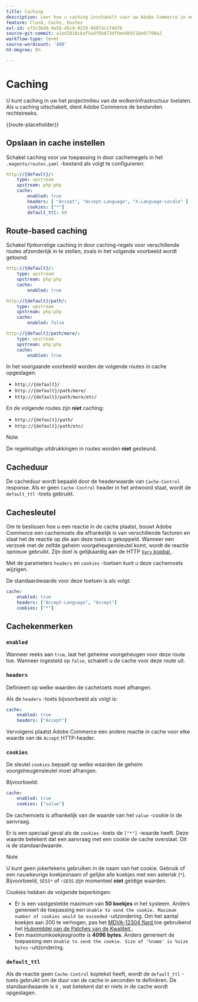 ```yaml
---
title: Caching
description: Leer hoe u caching inschakelt voor uw Adobe Commerce in omgevingen met cloudinfrastructuren.
feature: Cloud, Cache, Routes
exl-id: e73c36d6-9a58-45c0-9220-86074c1f46f0
source-git-commit: a1ed2818cbaf5adf8b673df0ee9b9218e6f700a2
workflow-type: tm+mt
source-wordcount: '400'
ht-degree: 0%

---
```


# Caching

U kunt caching in uw het projectmilieu van de wolkeninfrastructuur toelaten. Als u caching uitschakelt, dient Adobe Commerce de bestanden rechtstreeks.

{{route-placeholder}}

## Opslaan in cache instellen

Schakel caching voor uw toepassing in door cachemegels in het `.magento/routes.yaml` -bestand als volgt te configureren:

```yaml
http://{default}/:
    type: upstream
    upstream: php:php
    cache:
        enabled: true
        headers: [ "Accept", "Accept-Language", "X-Language-Locale" ]
        cookies: ["*"]
        default_ttl: 60
```

## Route-based caching

Schakel fijnkorrelige caching in door caching-regels voor verschillende routes afzonderlijk in te stellen, zoals in het volgende voorbeeld wordt getoond:

```yaml
http://{default}/:
    type: upstream
    upstream: php:php
    cache:
        enabled: true

http://{default}/path/:
    type: upstream
    upstream: php:php
    cache:
        enabled: false

http://{default}/path/more/:
    type: upstream
    upstream: php:php
    cache:
        enabled: true
```

In het voorgaande voorbeeld worden de volgende routes in cache opgeslagen:

- `http://{default}/`
- `http://{default}/path/more/`
- `http://{default}/path/more/etc/`

En de volgende routes zijn **niet** caching:

- `http://{default}/path/`
- `http://{default}/path/etc/`

>[!NOTE]
>
>De regelmatige uitdrukkingen in routes worden **niet** gesteund.

## Cacheduur

De cacheduur wordt bepaald door de headerwaarde van `Cache-Control` response. Als er geen `Cache-Control` header in het antwoord staat, wordt de `default_ttl` -toets gebruikt.

## Cachesleutel

Om te beslissen hoe u een reactie in de cache plaatst, bouwt Adobe Commerce een cachemoets die afhankelijk is van verschillende factoren en slaat het de reactie op die aan deze toets is gekoppeld. Wanneer een verzoek met de zelfde geheim voorgeheugensleutel komt, wordt de reactie opnieuw gebruikt. Zijn doel is gelijkaardig aan de HTTP [`Vary` kopbal ](https://www.w3.org/Protocols/rfc2616/rfc2616-sec14.html#sec14.44).

Met de parameters `headers` en `cookies` -toetsen kunt u deze cachemoets wijzigen.

De standaardwaarde voor deze toetsen is als volgt:

```yaml
cache:
    enabled: true
    headers: ["Accept-Language", "Accept"]
    cookies: ["*"]
```

## Cachekenmerken

### `enabled`

Wanneer reeks aan `true`, laat het geheime voorgeheugen voor deze route toe. Wanneer ingesteld op `false`, schakelt u de cache voor deze route uit.

### `headers`

Definieert op welke waarden de cachetoets moet afhangen.

Als de `headers` -toets bijvoorbeeld als volgt is:

```yaml
cache:
    enabled: true
    headers: ["Accept"]
```

Vervolgens plaatst Adobe Commerce een andere reactie in cache voor elke waarde van de `Accept` HTTP-header.

### `cookies`

De sleutel `cookies` bepaalt op welke waarden de geheim voorgeheugensleutel moet afhangen.

Bijvoorbeeld:

```yaml
cache:
    enabled: true
    cookies: ["value"]
```

De cachemoets is afhankelijk van de waarde van het `value` -cookie in de aanvraag.

Er is een speciaal geval als de `cookies` -toets de `["*"]` -waarde heeft. Deze waarde betekent dat een aanvraag met een cookie de cache overslaat. Dit is de standaardwaarde.

>[!NOTE]
>
>U kunt geen jokertekens gebruiken in de naam van het cookie. Gebruik of een nauwkeurige koekjesnaam of gelijke alle koekjes met een asterisk (`*`). Bijvoorbeeld, `SESS*` of `~SESS` zijn momenteel **niet** geldige waarden.

Cookies hebben de volgende beperkingen:

- Er is een vastgestelde maximum van **50 koekjes** in het systeem. Anders genereert de toepassing een `Unable to send the cookie. Maximum number of cookies would be exceeded` -uitzondering. Om het aantal koekjes aan 200 te verhogen, pas het [ MDVA-12304 flard ](https://experienceleague.adobe.com/docs/commerce-operations/tools/quality-patches-tool/release-notes.html?lang=nl-NL) toe gebruikend het [ Hulpmiddel van de Patches van de Kwaliteit ](https://experienceleague.adobe.com/nl/docs/commerce-learn/tutorials/tools/quality-patch-tool).
- Een maximumkoekjesgrootte is **4096 bytes**. Anders genereert de toepassing een `Unable to send the cookie. Size of '%name' is %size bytes` -uitzondering.

### `default_ttl`

Als de reactie geen `Cache-Control` koptekst heeft, wordt de `default_ttl` -toets gebruikt om de duur van de cache in seconden te definiëren. De standaardwaarde is `0` , wat betekent dat er niets in de cache wordt opgeslagen.
